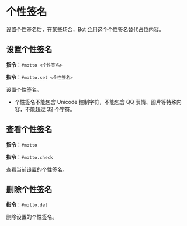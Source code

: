 # 个性签名

设置个性签名后，在某些场合，Bot 会用这个个性签名替代占位内容。

## 设置个性签名

**指令**：`#motto <个性签名>`

**指令**：`#motto.set <个性签名>`

设置个性签名。

-   个性签名不能包含 Unicode 控制字符，不能包含 QQ 表情、图片等特殊内容，不能超过 32 个字符。

## 查看个性签名

**指令**：`#motto`

**指令**：`#motto.check`

查看当前设置的个性签名。

## 删除个性签名

**指令**：`#motto.del`

删除设置的个性签名。
